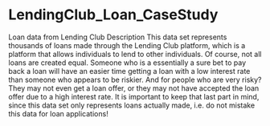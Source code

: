 # LendingClub_Loan_CaseStudy

Loan data from Lending Club
Description
This data set represents thousands of loans made through the Lending Club platform, which is a platform that allows individuals to lend to other individuals. Of course, not all loans are created equal. Someone who is a essentially a sure bet to pay back a loan will have an easier time getting a loan with a low interest rate than someone who appears to be riskier. And for people who are very risky? They may not even get a loan offer, or they may not have accepted the loan offer due to a high interest rate. It is important to keep that last part in mind, since this data set only represents loans actually made, i.e. do not mistake this data for loan applications!
